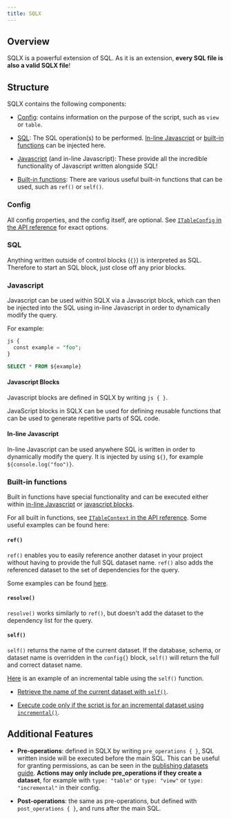 ```yaml
---
title: SQLX
---
```


## Overview

SQLX is a powerful extension of SQL. As it is an extension, **every SQL file is also a valid SQLX file**!

## Structure

SQLX contains the following components:

- [Config](#config): contains information on the purpose of the script, such as `view` or `table`.

- [SQL](#sql): The SQL operation(s) to be performed. [In-line Javascript](#in-line-javascript) or [built-in functions](#built-in-functions) can be injected here.

- [Javascript](#javascript) (and in-line Javascript): These provide all the incredible functionality of Javascript written alongside SQL!

- [Built-in functions](#built-in-functions): There are various useful built-in functions that can be used, such as `ref()` or `self()`.

### Config

All config properties, and the config itself, are optional. See [`ITableConfig` in the API reference](/reference#ITableConfig) for exact options.

### SQL

Anything written outside of control blocks (`{}`) is interpreted as SQL. Therefore to start an SQL block, just close off any prior blocks.

### Javascript

Javascript can be used within SQLX via a Javascript block, which can then be injected into the SQL using in-line Javascript in order to dynamically modify the query.

For example:

```SQL
js {
  const example = "foo";
}

SELECT * FROM ${example}
```

#### Javascript Blocks

Javascript blocks are defined in SQLX by writing `js { }`.

JavaScript blocks in SQLX can be used for defining reusable functions that can be used to generate repetitive parts of SQL code.

#### In-line Javascript

In-line Javascript can be used anywhere SQL is written in order to dynamically modify the query. It is injected by using `${}`, for example `${console.log("foo")}`.

### Built-in functions

Built in functions have special functionality and can be executed either within [in-line Javascript](#in-line-javascript) or [javascript blocks](#javascript-blocks).

For all built in functions, see [`ITableContext` in the API reference](/reference#ITableContext). Some useful examples can be found here:

#### `ref()`

`ref()` enables you to easily reference another dataset in your project without having to provide the full SQL dataset name. `ref()` also adds the referenced dataset to the set of dependencies for the query.

Some examples can be found [here](datasets/#referencing-other-datasets).

#### `resolve()`

`resolve()` works similarly to `ref()`, but doesn't add the dataset to the dependency list for the query.

#### `self()`

`self()` returns the name of the current dataset. If the database, schema, or dataset name is overridden in the `config{}` block, `self()` will return the full and correct dataset name.

[Here](incremental-datasets/#a-simple-example) is an example of an incremental table using the `self()` function.

- [Retrieve the name of the current dataset with `self()`](incremental-datasets/#a-simple-example).

- [Execute code only if the script is for an incremental dataset using `incremental()`](incremental-datasets/#conditional-code-if-incremental).

## Additional Features

- **Pre-operations**: defined in SQLX by writing `pre_operations { }`, SQL written inside will be executed before the main SQL. This can be useful for granting permissions, as can be seen in the [publishing datasets guide](/how-to-guides/datasets/#example-granting-dataset-access-with-post_operations). **Actions may only include pre_operations if they create a dataset**, for example with `type: "table"` or `type: "view"` or `type: "incremental"` in their config.

- **Post-operations**: the same as pre-operations, but defined with `post_operations { }`, and runs after the main SQL.
